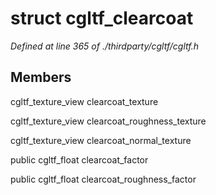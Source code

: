 # struct cgltf_clearcoat

*Defined at line 365 of ./thirdparty/cgltf/cgltf.h*

## Members

cgltf_texture_view clearcoat_texture

cgltf_texture_view clearcoat_roughness_texture

cgltf_texture_view clearcoat_normal_texture

public cgltf_float clearcoat_factor

public cgltf_float clearcoat_roughness_factor



